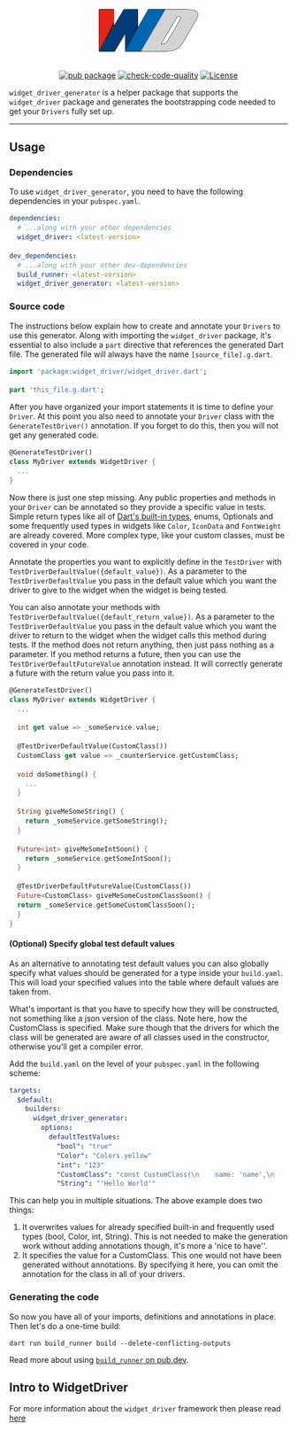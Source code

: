 <div align="center">
  <img src="https://github.com/bmw-tech/widget_driver/blob/master/widget_driver/doc/resources/widget_driver_logo.png?raw=true" width="180">
</div>
<br>
<div align="center">

[![pub package](https://img.shields.io/pub/v/widget_driver_generator.svg)](https://pub.dev/packages/widget_driver_generator)
[![check-code-quality](https://github.com/bmw-tech/widget_driver/actions/workflows/check-code-quality.yml/badge.svg?branch=master)](https://github.com/bmw-tech/widget_driver/actions/workflows/check-code-quality.yml)
[![License](https://img.shields.io/badge/license-MIT-purple.svg)](LICENSE)

</div>

`widget_driver_generator` is a helper package that supports the `widget_driver` package and generates the bootstrapping code needed to get your `Drivers` fully set up.

---

## Usage

### Dependencies

To use `widget_driver_generator`, you need to have the following dependencies in your `pubspec.yaml`.

```yaml
dependencies:
  # ...along with your other dependencies
  widget_driver: <latest-version>

dev_dependencies:
  # ...along with your other dev-dependencies
  build_runner: <latest-version>
  widget_driver_generator: <latest-version>
```

### Source code

The instructions below explain how to create and annotate your `Drivers` to use this generator.
Along with importing the `widget_driver` package, it's essential to also
include a `part` directive that references the generated Dart file. The generated file will always have the name `[source_file].g.dart`.

```dart
import 'package:widget_driver/widget_driver.dart';

part 'this_file.g.dart';
```

After you have organized your import statements it is time to define your `Driver`. At this point you also need to annotate your `Driver` class with the `GenerateTestDriver()` annotation. If you forget to do this, then you will not get any generated code.

```dart
@GenerateTestDriver()
class MyDriver extends WidgetDriver {
  ...
}
```

Now there is just one step missing. Any public properties and methods in your `Driver` can be annotated so they provide a specific value in tests. Simple return types like all of [Dart's built-in types](https://dart.dev/language/built-in-types), enums, Optionals and some frequently used types in widgets like `Color`, `IconData` and `FontWeight` are already covered. More complex type, like your custom classes, must be covered in your code.

Annotate the properties you want to explicitly define in the `TestDriver` with `TestDriverDefaultValue({default_value})`. As a parameter to the `TestDriverDefaultValue` you pass in the default value which you want the driver to give to the widget when the widget is being tested.

You can also annotate your methods with `TestDriverDefaultValue({default_return_value})`. As a parameter to the `TestDriverDefaultValue` you pass in the default value which you want the driver to return to the widget when the widget calls this method during tests. If the method does not return anything, then just pass nothing as a parameter.
If you method returns a future, then you can use the `TestDriverDefaultFutureValue` annotation instead. It will correctly generate a future with the return value you pass into it.

```dart
@GenerateTestDriver()
class MyDriver extends WidgetDriver {
  ...

  int get value => _someService.value;

  @TestDriverDefaultValue(CustomClass())
  CustomClass get value => _counterService.getCustomClass;

  void doSomething() {
    ...
  }

  String giveMeSomeString() {
    return _someService.getSomeString();
  }

  Future<int> giveMeSomeIntSoon() {
    return _someService.getSomeIntSoon();
  }

  @TestDriverDefaultFutureValue(CustomClass())
  Future<CustomClass> giveMeSomeCustomClassSoon() {
  return _someService.getSomeCustomClassSoon();
  }
}
```

#### (Optional) Specify global test default values

As an alternative to annotating test default values you can also globally specify what values should be generated for a type inside your `build.yaml`. This will load your specified values into the table where default values are taken from.

What's important is that you have to specify how they will be constructed, not something like a json version of the class. Note here, how the CustomClass is specified. Make sure though that the drivers for which the class will be generated are aware of all classes used in the constructor, otherwise you'll get a compiler error.

Add the `build.yaml` on the level of your `pubspec.yaml` in the following scheme:
```yaml
targets:
  $default:
    builders:
      widget_driver_generator:
        options:
          defaultTestValues:
            "bool": "true"
            "Color": "Colors.yellow"
            "int": "123"
            "CustomClass": "const CustomClass(\n    name: 'name',\n    description: 'Some desc',\n    imageUrl: 'http://www.exampleImage.com/image',\n  )"
            "String": "'Hello World'"
```

This can help you in multiple situations. The above example does two things:
1. It overwrites values for already specified built-in and frequently used types (bool, Color, int, String). This is not needed to make the generation work without adding annotations though, it's more a 'nice to have''.
2. It specifies the value for a CustomClass. This one would not have been generated without annotations. By specifying it here, you can omit the annotation for the class in all of your drivers.

### Generating the code

So now you have all of your imports, definitions and annotations in place.  
Then let's do a one-time build:

```console
dart run build_runner build --delete-conflicting-outputs
```

Read more about using
[`build_runner` on pub.dev](https://pub.dev/packages/build_runner).

## Intro to WidgetDriver

For more information about the `widget_driver` framework then please read [here](../widget_driver)